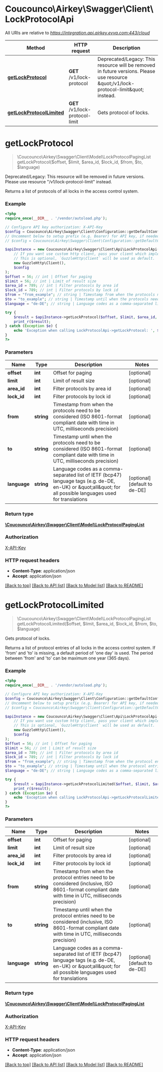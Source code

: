 # Coucounco\Airkey\Swagger\Client\LockProtocolApi

All URIs are relative to *https://integration.api.airkey.evva.com:443/cloud*

Method | HTTP request | Description
------------- | ------------- | -------------
[**getLockProtocol**](LockProtocolApi.md#getLockProtocol) | **GET** /v1/lock-protocol | Deprecated/Legacy: This resource will be removed in future versions. Please use resource \&quot;/v1/lock-protocol-limit\&quot; instead.
[**getLockProtocolLimited**](LockProtocolApi.md#getLockProtocolLimited) | **GET** /v1/lock-protocol-limit | Gets protocol of locks.


# **getLockProtocol**
> \Coucounco\Airkey\Swagger\Client\Model\LockProtocolPagingList getLockProtocol($offset, $limit, $area_id, $lock_id, $from, $to, $language)

Deprecated/Legacy: This resource will be removed in future versions. Please use resource \"/v1/lock-protocol-limit\" instead.

Returns a list of protocols of all locks in the access control system.

### Example
```php
<?php
require_once(__DIR__ . '/vendor/autoload.php');

// Configure API key authorization: X-API-Key
$config = Coucounco\Airkey\Swagger\Client\Configuration::getDefaultConfiguration()->setApiKey('X-API-Key', 'YOUR_API_KEY');
// Uncomment below to setup prefix (e.g. Bearer) for API key, if needed
// $config = Coucounco\Airkey\Swagger\Client\Configuration::getDefaultConfiguration()->setApiKeyPrefix('X-API-Key', 'Bearer');

$apiInstance = new Coucounco\Airkey\Swagger\Client\Api\LockProtocolApi(
    // If you want use custom http client, pass your client which implements `GuzzleHttp\ClientInterface`.
    // This is optional, `GuzzleHttp\Client` will be used as default.
    new GuzzleHttp\Client(),
    $config
);
$offset = 56; // int | Offset for paging
$limit = 56; // int | Limit of result size
$area_id = 789; // int | Filter protocols by area id
$lock_id = 789; // int | Filter protocols by lock id
$from = "from_example"; // string | Timestamp from when the protocols need to be considered (ISO 8601-format compliant date with time in UTC, milliseconds precision)
$to = "to_example"; // string | Timestamp until when the protocols need to be considered (ISO 8601-format compliant date with time in UTC, milliseconds precision)
$language = "de-DE"; // string | Language codes as a comma-separated list of IETF (bcp47) language tags (e.g. de-DE, en-UK) or \"all\" for all possible languages used for translations

try {
    $result = $apiInstance->getLockProtocol($offset, $limit, $area_id, $lock_id, $from, $to, $language);
    print_r($result);
} catch (Exception $e) {
    echo 'Exception when calling LockProtocolApi->getLockProtocol: ', $e->getMessage(), PHP_EOL;
}
?>
```

### Parameters

Name | Type | Description  | Notes
------------- | ------------- | ------------- | -------------
 **offset** | **int**| Offset for paging | [optional]
 **limit** | **int**| Limit of result size | [optional]
 **area_id** | **int**| Filter protocols by area id | [optional]
 **lock_id** | **int**| Filter protocols by lock id | [optional]
 **from** | **string**| Timestamp from when the protocols need to be considered (ISO 8601-format compliant date with time in UTC, milliseconds precision) | [optional]
 **to** | **string**| Timestamp until when the protocols need to be considered (ISO 8601-format compliant date with time in UTC, milliseconds precision) | [optional]
 **language** | **string**| Language codes as a comma-separated list of IETF (bcp47) language tags (e.g. de-DE, en-UK) or \&quot;all\&quot; for all possible languages used for translations | [optional] [default to de-DE]

### Return type

[**\Coucounco\Airkey\Swagger\Client\Model\LockProtocolPagingList**](../Model/LockProtocolPagingList.md)

### Authorization

[X-API-Key](../../README.md#X-API-Key)

### HTTP request headers

 - **Content-Type**: application/json
 - **Accept**: application/json

[[Back to top]](#) [[Back to API list]](../../README.md#documentation-for-api-endpoints) [[Back to Model list]](../../README.md#documentation-for-models) [[Back to README]](../../README.md)

# **getLockProtocolLimited**
> \Coucounco\Airkey\Swagger\Client\Model\LockProtocolPagingList getLockProtocolLimited($offset, $limit, $area_id, $lock_id, $from, $to, $language)

Gets protocol of locks.

Returns a list of protocol entries of all locks in the access control system. If 'from' and 'to' is missing, a default period of 'one day' is used. The period between 'from' and 'to' can be maximum one year (365 days).

### Example
```php
<?php
require_once(__DIR__ . '/vendor/autoload.php');

// Configure API key authorization: X-API-Key
$config = Coucounco\Airkey\Swagger\Client\Configuration::getDefaultConfiguration()->setApiKey('X-API-Key', 'YOUR_API_KEY');
// Uncomment below to setup prefix (e.g. Bearer) for API key, if needed
// $config = Coucounco\Airkey\Swagger\Client\Configuration::getDefaultConfiguration()->setApiKeyPrefix('X-API-Key', 'Bearer');

$apiInstance = new Coucounco\Airkey\Swagger\Client\Api\LockProtocolApi(
    // If you want use custom http client, pass your client which implements `GuzzleHttp\ClientInterface`.
    // This is optional, `GuzzleHttp\Client` will be used as default.
    new GuzzleHttp\Client(),
    $config
);
$offset = 56; // int | Offset for paging
$limit = 56; // int | Limit of result size
$area_id = 789; // int | Filter protocols by area id
$lock_id = 789; // int | Filter protocols by lock id
$from = "from_example"; // string | Timestamp from when the protocol entries need to be considered (inclusive, ISO 8601-format compliant date with time in UTC, milliseconds precision)
$to = "to_example"; // string | Timestamp until when the protocol entries need to be considered (inclusive, ISO 8601-format compliant date with time in UTC, milliseconds precision)
$language = "de-DE"; // string | Language codes as a comma-separated list of IETF (bcp47) language tags (e.g. de-DE, en-UK) or \"all\" for all possible languages used for translations

try {
    $result = $apiInstance->getLockProtocolLimited($offset, $limit, $area_id, $lock_id, $from, $to, $language);
    print_r($result);
} catch (Exception $e) {
    echo 'Exception when calling LockProtocolApi->getLockProtocolLimited: ', $e->getMessage(), PHP_EOL;
}
?>
```

### Parameters

Name | Type | Description  | Notes
------------- | ------------- | ------------- | -------------
 **offset** | **int**| Offset for paging | [optional]
 **limit** | **int**| Limit of result size | [optional]
 **area_id** | **int**| Filter protocols by area id | [optional]
 **lock_id** | **int**| Filter protocols by lock id | [optional]
 **from** | **string**| Timestamp from when the protocol entries need to be considered (inclusive, ISO 8601-format compliant date with time in UTC, milliseconds precision) | [optional]
 **to** | **string**| Timestamp until when the protocol entries need to be considered (inclusive, ISO 8601-format compliant date with time in UTC, milliseconds precision) | [optional]
 **language** | **string**| Language codes as a comma-separated list of IETF (bcp47) language tags (e.g. de-DE, en-UK) or \&quot;all\&quot; for all possible languages used for translations | [optional] [default to de-DE]

### Return type

[**\Coucounco\Airkey\Swagger\Client\Model\LockProtocolPagingList**](../Model/LockProtocolPagingList.md)

### Authorization

[X-API-Key](../../README.md#X-API-Key)

### HTTP request headers

 - **Content-Type**: application/json
 - **Accept**: application/json

[[Back to top]](#) [[Back to API list]](../../README.md#documentation-for-api-endpoints) [[Back to Model list]](../../README.md#documentation-for-models) [[Back to README]](../../README.md)

